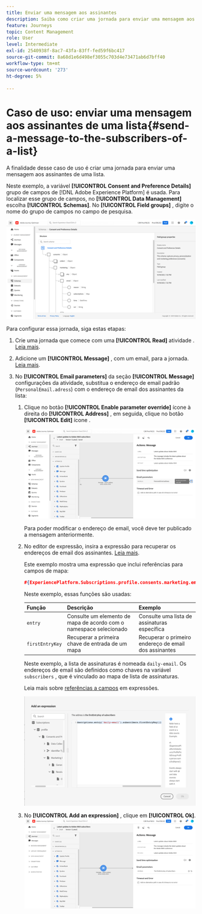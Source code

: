 ```yaml
---
title: Enviar uma mensagem aos assinantes
description: Saiba como criar uma jornada para enviar uma mensagem aos assinantes de uma lista
feature: Journeys
topic: Content Management
role: User
level: Intermediate
exl-id: 2540938f-8ac7-43fa-83ff-fed59f6bc417
source-git-commit: 8a68d1e6d498ef3055c703d4e73471ab6d7bff40
workflow-type: tm+mt
source-wordcount: '273'
ht-degree: 5%

---
```


# Caso de uso: enviar uma mensagem aos assinantes de uma lista{#send-a-message-to-the-subscribers-of-a-list}

A finalidade desse caso de uso é criar uma jornada para enviar uma mensagem aos assinantes de uma lista.

Neste exemplo, a variável **[!UICONTROL Consent and Preference Details]** grupo de campos de [!DNL Adobe Experience Platform] é usada. Para localizar esse grupo de campos, no **[!UICONTROL Data Management]** escolha **[!UICONTROL Schemas]**. No **[!UICONTROL Field groups]** , digite o nome do grupo de campos no campo de pesquisa.

![Esse grupo de campos inclui o elemento de assinaturas](assets/consent-and-preference-details-field-group.png)

Para configurar essa jornada, siga estas etapas:

1. Crie uma jornada que comece com uma **[!UICONTROL Read]** atividade . [Leia mais](journey-gs.md).
1. Adicione um **[!UICONTROL Message]** , com um email, para a jornada. [Leia mais](journeys-message.md).
1. No **[!UICONTROL Email parameters]** da seção **[!UICONTROL Message]** configurações da atividade, substitua o endereço de email padrão (`PersonalEmail.adress`) com o endereço de email dos assinantes da lista:

   1. Clique no botão **[!UICONTROL Enable parameter override]** ícone à direita do **[!UICONTROL Address]** , em seguida, clique no botão **[!UICONTROL Edit]** ícone .

      ![](assets/message-to-subscribers-uc-1.png)

      Para poder modificar o endereço de email, você deve ter publicado a mensagem anteriormente.

   1. No editor de expressão, insira a expressão para recuperar os endereços de email dos assinantes. [Leia mais](expression/expressionadvanced.md).

      Este exemplo mostra uma expressão que inclui referências para campos de mapa:

      ```json
      #{ExperiencePlatform.Subscriptions.profile.consents.marketing.email.subscriptions.entry('daily-email').subscribers.firstEntryKey()}
      ```

      Neste exemplo, essas funções são usadas:

      | Função | Descrição | Exemplo |
      | --- | --- | --- |
      | `entry` | Consulte um elemento de mapa de acordo com o namespace selecionado | Consulte uma lista de assinaturas específica |
      | `firstEntryKey` | Recuperar a primeira chave de entrada de um mapa | Recuperar o primeiro endereço de email dos assinantes |

      Neste exemplo, a lista de assinaturas é nomeada `daily-email`. Os endereços de email são definidos como chaves na variável `subscribers` , que é vinculado ao mapa de lista de assinaturas.

      Leia mais sobre [referências a campos](expression/field-references.md) em expressões.

      ![](assets/message-to-subscribers-uc-2.png)

   1. No **[!UICONTROL Add an expression]** , clique em **[!UICONTROL Ok]**.
   ![](assets/message-to-subscribers-uc-3.png)
